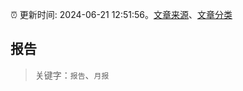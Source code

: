 :alarm_clock: 更新时间: 2024-06-21 12:51:56。[文章来源](/README.md)、[文章分类](/TAGS.md)

## 报告


> 关键字：`报告`、`月报`




